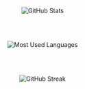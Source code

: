 <div align="center">

![GitHub Stats](https://github-readme-stats.vercel.app/api?username=gelbh&hide_border=true&include_all_commits=true&count_private=true&show_icons=true&theme=transparent&custom_title=GitHub+Activity)

<br />
<br />

![Most Used Languages](https://github-readme-stats.vercel.app/api/top-langs/?username=gelbh&hide_border=true&include_all_commits=true&count_private=true&show_icons=true&theme=transparent&layout=compact&langs_count=6&card_width=495)

<br />
<br />

![GitHub Streak](https://github-readme-streak-stats.herokuapp.com/?user=gelbh&theme=transparent&hide_border=true&card_width=600)

</div>
